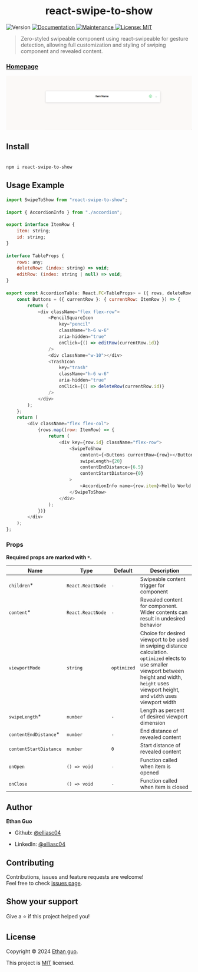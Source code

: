 
<h1  align="center">react-swipe-to-show</h1>

<p>

<img  alt="Version"  src="https://img.shields.io/badge/version-1.1.8-blue.svg?cacheSeconds=2592000"  />

<a  href="https://github.com/elliasc04/react-swipe-to-show#readme"  target="_blank">

<img  alt="Documentation"  src="https://img.shields.io/badge/documentation-yes-brightgreen.svg"  />

</a>

<a  href="https://github.com/elliasc04/react-swipe-to-show/graphs/commit-activity"  target="_blank">

<img  alt="Maintenance"  src="https://img.shields.io/badge/Maintained%3F-yes-green.svg"  />

</a>

<a  href="https://github.com/elliasc04/react-swipe-to-show/blob/main/LICENSE"  target="_blank">

<img  alt="License: MIT"  src="https://img.shields.io/badge/License-MIT-yellow.svg"  />

</a>

</p>

  

> Zero-styled swipeable component using react-swipeable for gesture detection, allowing full customization and styling of swiping component and revealed content.

  

### [Homepage](https://github.com/elliasc04/react-swipe-to-show)

![Demo-gif](example_gif.gif)
  

## Install

  

```sh

npm i react-swipe-to-show

```

  

## Usage Example

  

```js
import SwipeToShow from "react-swipe-to-show";

import { AccordionInfo } from "./accordion";

export interface ItemRow {
	item: string;
	id: string;
}

interface TableProps {
	rows: any;
	deleteRow: (index: string) => void;
	editRow: (index: string | null) => void;
}

export const AccordionTable: React.FC<TableProps> = ({ rows, deleteRow, editRow }) => {
	const Buttons = ({ currentRow }: { currentRow: ItemRow }) => {
		return (
			<div className="flex flex-row">
				<PencilSquareIcon
					key="pencil"
					className="h-6 w-6"
					aria-hidden="true"
					onClick={() => editRow(currentRow.id)}
				/>
				<div className="w-10"></div>
				<TrashIcon
					key="trash"
					className="h-6 w-6"
					aria-hidden="true"
					onClick={() => deleteRow(currentRow.id)}
				/>
			</div>
		);
	};
	return (
		<div className="flex flex-col">
			{rows.map((row: ItemRow) => {
				return (
					<div key={row.id} className="flex-row">
						<SwipeToShow
							content={<Buttons currentRow={row}></Buttons>}
							swipeLength={20}
							contentEndDistance={6.5}
							contentStartDistance={0}
						>
							<AccordionInfo name={row.item}>Hello World!</AccordionInfo>
						</SwipeToShow>
					</div>
				);
			})}
		</div>
	);
};

```

  

### Props

  
  

**Required props are marked with `*`.**

  

| Name | Type | Default | Description |
| ------------ | -------- | ------- | ---------------------------------------------------------------------------------- |
| `children`\* | `React.ReactNode` | `-` | Swipeable content trigger for component |
| `content`\* | `React.ReactNode` | `-` | Revealed content for component. Wider contents can result in undesired behavior |
| `viewportMode` | `string` | `optimized` | Choice for desired viewport to be used in swiping distance calculation. `optimized` elects to use smaller viewport between height and width, `height` uses viewport height, and `width` uses viewport width |
| `swipeLength`\* | `number` | `-` | Length as percent of desired viewport dimension |
| `contentEndDistance`\* | `number` | `-` | End distance of revealed content |
| `contentStartDistance` | `number` | `0` | Start distance of revealed content |
| `onOpen` | `() => void` | `-` | Function called when item is opened |
| `onClose` | `() => void` | `-` | Function called when item is closed |

  

## Author

  

**Ethan Guo**

  

* Github: [@elliasc04](https://github.com/elliasc04)

* LinkedIn: [@elliasc04](https://www.linkedin.com/in/ethanguo/)

  

## Contributing

  

Contributions, issues and feature requests are welcome!<br  />Feel free to check [issues page](https://github.com/elliasc04/react-swipe-to-show/issues).
  

## Show your support



Give a ⭐️ if this project helped you!

  

## License

  

Copyright © 2024 [Ethan guo](https://github.com/elliasc04).<br  />

This project is [MIT](https://github.com/elliasc04/react-swipe-to-show/blob/main/LICENSE) licensed.